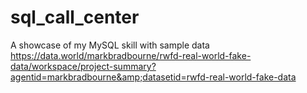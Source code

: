 # sql_call_center
A showcase of my MySQL skill with sample data 
https://data.world/markbradbourne/rwfd-real-world-fake-data/workspace/project-summary?agentid=markbradbourne&amp;datasetid=rwfd-real-world-fake-data
